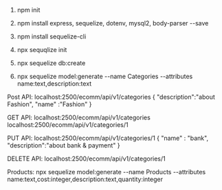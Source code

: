 1. npm init
2. npm install express, sequelize, dotenv, mysql2, body-parser --save

3. npm install sequelize-cli

4. npx sequqlize init

5. npx sequelize db:create
6. npx sequelize model:generate --name Categories --attributes name:text,description:text

Post API:
localhost:2500/ecomm/api/v1/categories
{
"description":"about Fashion",
"name" :"Fashion"
}

GET API:
localhost:2500/ecomm/api/v1/categories
localhost:2500/ecomm/api/v1/categories/1

PUT API:
localhost:2500/ecomm/api/v1/categories/1
{
"name" : "bank",
"description":"about bank & payment"
}

DELETE API:
localhost:2500/ecomm/api/v1/categories/1

Products:
npx sequelize model:generate --name Products --attributes name:text,cost:integer,description:text,quantity:integer
